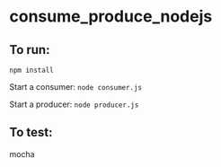 # consume_produce_nodejs


## To run:

```npm install```

Start a consumer:
```node consumer.js```

Start a producer:
```node producer.js```

## To test:

mocha

